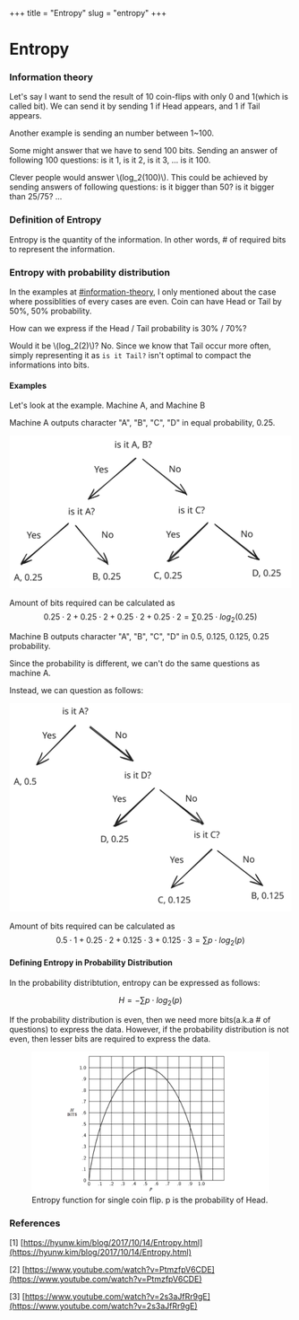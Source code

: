 +++
title = "Entropy"
slug = "entropy"
+++

# Entropy

### Information theory

Let's say I want to send the result of 10 coin-flips with only 0 and 1(which is called bit). We can send it by sending 1 if Head appears, and 1 if Tail appears.

Another example is sending an number between 1\~100.

Some might answer that we have to send 100 bits. Sending an answer of following 100 questions: is it 1, is it 2, is it 3, ... is it 100.

Clever people would answer \\(log_2(100)\\). This could be achieved by sending answers of following questions: is it bigger than 50? is it bigger than 25/75? ...

### Definition of Entropy

Entropy is the quantity of the information. In other words, # of required bits to represent the information.

### Entropy with probability distribution

In the examples at [#information-theory](page-1.md#information-theory "mention"), I only mentioned about the case where possiblities of every cases are even. Coin can have Head or Tail by 50%, 50% probability.

How can we express if the Head / Tail probability is 30% / 70%?

Would it be \\(log_2(2)\\)? No. Since we know that Tail occur more often, simply representing it as `is it Tail?` isn't optimal to compact the informations into bits.

#### Examples

Let's look at the example. Machine A, and Machine B

Machine A outputs character "A", "B", "C", "D" in equal probability, 0.25.

<img src="machineA.svg" alt="How to get character of machine A"/>

Amount of bits required can be calculated as $$0.25 \cdot 2 + 0.25 \cdot 2 + 0.25 \cdot 2 + 0.25 \cdot 2 = \sum 0.25 \cdot log_2(0.25)$$

Machine B outputs character "A", "B", "C", "D" in 0.5, 0.125, 0.125, 0.25 probability.

Since the probability is different, we can't do the same questions as machine A.

Instead, we can question as follows:

<img src="machineB.svg" alt="How to get character of machine B"/>

Amount of bits required can be calculated as $$0.5 \cdot 1 + 0.25 \cdot 2 + 0.125 \cdot 3 + 0.125 \cdot 3 = \sum p \cdot log_2(p)$$

#### Defining Entropy in Probability Distribution

In the probability distribtution, entropy can be expressed as follows:

$$
H = -\sum p \cdot log_2(p)
$$

If the probability distribution is even, then we need more bits(a.k.a # of questions) to express the data. However, if the probability distribution is not even, then lesser bits are required to express the data.

<figure>
    <img src="coin-flip-probability.png" alt="coin flip probability">
    <figcaption>Entropy function for single coin flip. p is the probability of Head.</figcaption>
</figure>

### References

\[1] [https://hyunw.kim/blog/2017/10/14/Entropy.html](https://hyunw.kim/blog/2017/10/14/Entropy.html)

\[2] [https://www.youtube.com/watch?v=PtmzfpV6CDE](https://www.youtube.com/watch?v=PtmzfpV6CDE)

\[3] [https://www.youtube.com/watch?v=2s3aJfRr9gE](https://www.youtube.com/watch?v=2s3aJfRr9gE)
